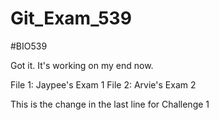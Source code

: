 # Git_Exam_539

#BIO539


Got it. It's working on my end now.

File 1: Jaypee's Exam 1
File 2: Arvie's Exam 2

This is the change in the last line for Challenge 1